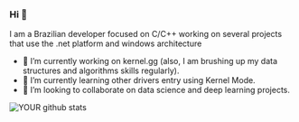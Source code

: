
### Hi 👋
I am a Brazilian developer focused on C/C++ working on several projects that use the .net platform and windows architecture
- 🔭 I’m currently working on kernel.gg (also, I am brushing up my data structures and algorithms skills regularly).
- 🌱 I’m currently learning other drivers entry using Kernel Mode.
- 🤝 I’m looking to collaborate on data science and deep learning projects. 

![YOUR github stats](https://github-readme-stats.vercel.app/api?username=yGalaxy)
